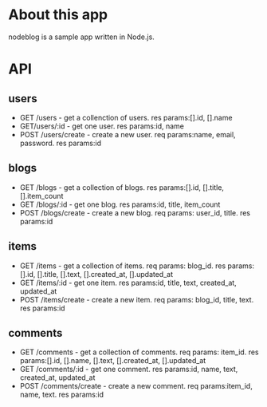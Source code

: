 # About this app
nodeblog is a sample app written in Node.js.

# API
## users
- GET /users - get a collenction of users. res params:[].id, [].name
- GET/users/:id - get one user. res params:id, name
- POST /users/create - create a new user. req params:name, email, password. res params:id

## blogs
- GET /blogs - get a collection of blogs. res params:[].id, [].title, [].item_count
- GET /blogs/:id - get one blog. res params:id, title, item_count
- POST /blogs/create - create a new blog. req params: user_id, title. res params:id

## items
- GET /items - get a collection of items. req params: blog_id. res params:[].id, [].title, [].text, [].created_at, [].updated_at
- GET /items/:id - get one item. res params:id, title, text, created_at, updated_at
- POST /items/create - create a new item. req params: blog_id, title, text. res params:id

## comments
- GET /comments - get a collection of comments. req params: item_id. res params:[].id, [].name, [].text, [].created_at, [].updated_at
- GET /comments/:id - get one comment. res params:id, name, text, created_at, updated_at
- POST /comments/create - create a new comment. req params:item_id, name, text. res params:id


